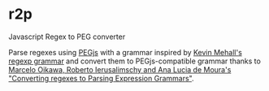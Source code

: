 r2p
===

Javascript Regex to PEG converter

Parse regexes using [PEGjs](http://pegjs.majda.cz) with a grammar inspired by [Kevin Mehall's regexp grammar](https://github.com/kevinmehall/regex-derivs/blob/master/parse-regex.pegjs) and convert them to PEGjs-compatible grammar thanks to [Marcelo Oikawa, Roberto Ierusalimschy and Ana Lucia de Moura's "Converting regexes to Parsing Expression Grammars"](http://www.inf.puc-rio.br/~roberto/docs/ry10-01.pdf).
